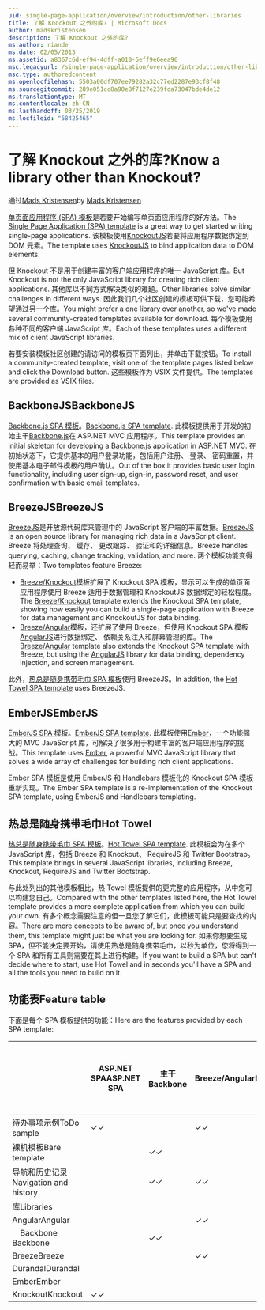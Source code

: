 ```yaml
---
uid: single-page-application/overview/introduction/other-libraries
title: 了解 Knockout 之外的库? | Microsoft Docs
author: madskristensen
description: 了解 Knockout 之外的库?
ms.author: riande
ms.date: 02/05/2013
ms.assetid: a8367c6d-ef94-4dff-a010-5eff9e6eea96
msc.legacyurl: /single-page-application/overview/introduction/other-libraries
msc.type: authoredcontent
ms.openlocfilehash: 5503a00df707ee79282a32c77ed2287e93cf8f48
ms.sourcegitcommit: 289e051cc8a90e8f7127e239fda73047bde4de12
ms.translationtype: MT
ms.contentlocale: zh-CN
ms.lasthandoff: 03/25/2019
ms.locfileid: "58425465"
---
```

<a name="know-a-library-other-than-knockout"></a><span data-ttu-id="1eccf-104">了解 Knockout 之外的库?</span><span class="sxs-lookup"><span data-stu-id="1eccf-104">Know a library other than Knockout?</span></span>
====================
<span data-ttu-id="1eccf-105">通过[Mads Kristensen](https://github.com/madskristensen)</span><span class="sxs-lookup"><span data-stu-id="1eccf-105">by [Mads Kristensen](https://github.com/madskristensen)</span></span>

<span data-ttu-id="1eccf-106">[单页面应用程序 (SPA) 模板](knockoutjs-template.md)是若要开始编写单页面应用程序的好方法。</span><span class="sxs-lookup"><span data-stu-id="1eccf-106">The [Single Page Application (SPA) template](knockoutjs-template.md) is a great way to get started writing single-page applications.</span></span> <span data-ttu-id="1eccf-107">该模板使用[KnockoutJS](http://knockoutjs.com/)若要将应用程序数据绑定到 DOM 元素。</span><span class="sxs-lookup"><span data-stu-id="1eccf-107">The template uses [KnockoutJS](http://knockoutjs.com/) to bind application data to DOM elements.</span></span>

<span data-ttu-id="1eccf-108">但 Knockout 不是用于创建丰富的客户端应用程序的唯一 JavaScript 库。</span><span class="sxs-lookup"><span data-stu-id="1eccf-108">But Knockout is not the only JavaScript library for creating rich client applications.</span></span> <span data-ttu-id="1eccf-109">其他库以不同方式解决类似的难题。</span><span class="sxs-lookup"><span data-stu-id="1eccf-109">Other libraries solve similar challenges in different ways.</span></span> <span data-ttu-id="1eccf-110">因此我们几个社区创建的模板可供下载，您可能希望通过另一个库。</span><span class="sxs-lookup"><span data-stu-id="1eccf-110">You might prefer a one library over another, so we've made several community-created templates available for download.</span></span> <span data-ttu-id="1eccf-111">每个模板使用各种不同的客户端 JavaScript 库。</span><span class="sxs-lookup"><span data-stu-id="1eccf-111">Each of these templates uses a different mix of client JavaScript libraries.</span></span>

<span data-ttu-id="1eccf-112">若要安装模板社区创建的请访问的模板页下面列出，并单击下载按钮。</span><span class="sxs-lookup"><span data-stu-id="1eccf-112">To install a community-created template, visit one of the template pages listed below and click the Download button.</span></span> <span data-ttu-id="1eccf-113">这些模板作为 VSIX 文件提供。</span><span class="sxs-lookup"><span data-stu-id="1eccf-113">The templates are provided as VSIX files.</span></span>

## <a name="backbonejs"></a><span data-ttu-id="1eccf-114">BackboneJS</span><span class="sxs-lookup"><span data-stu-id="1eccf-114">BackboneJS</span></span>

<span data-ttu-id="1eccf-115">[Backbone.js SPA 模板](../templates/backbonejs-template.md)。</span><span class="sxs-lookup"><span data-stu-id="1eccf-115">[Backbone.js SPA template](../templates/backbonejs-template.md).</span></span> <span data-ttu-id="1eccf-116">此模板提供用于开发的初始主干[Backbone.js](http://backbonejs.org/)在 ASP.NET MVC 应用程序。</span><span class="sxs-lookup"><span data-stu-id="1eccf-116">This template provides an initial skeleton for developing a [Backbone.js](http://backbonejs.org/) application in ASP.NET MVC.</span></span> <span data-ttu-id="1eccf-117">在初始状态下，它提供基本的用户登录功能，包括用户注册、 登录、 密码重置，并使用基本电子邮件模板的用户确认。</span><span class="sxs-lookup"><span data-stu-id="1eccf-117">Out of the box it provides basic user login functionality, including user sign-up, sign-in, password reset, and user confirmation with basic email templates.</span></span>

## <a name="breezejs"></a><span data-ttu-id="1eccf-118">BreezeJS</span><span class="sxs-lookup"><span data-stu-id="1eccf-118">BreezeJS</span></span>

<span data-ttu-id="1eccf-119">[BreezeJS](http://www.breezejs.com/?utm_source=ms-spa)是开放源代码库来管理中的 JavaScript 客户端的丰富数据。</span><span class="sxs-lookup"><span data-stu-id="1eccf-119">[BreezeJS](http://www.breezejs.com/?utm_source=ms-spa) is an open source library for managing rich data in a JavaScript client.</span></span> <span data-ttu-id="1eccf-120">Breeze 将处理查询、 缓存、 更改跟踪、 验证和的详细信息。</span><span class="sxs-lookup"><span data-stu-id="1eccf-120">Breeze handles querying, caching, change tracking, validation, and more.</span></span> <span data-ttu-id="1eccf-121">两个模板功能变得轻而易举：</span><span class="sxs-lookup"><span data-stu-id="1eccf-121">Two templates feature Breeze:</span></span>

- <span data-ttu-id="1eccf-122">[Breeze/Knockout](../templates/breezeknockout-template.md)模板扩展了 Knockout SPA 模板，显示可以生成的单页面应用程序使用 Breeze 适用于数据管理和 KnockoutJS 数据绑定的轻松程度。</span><span class="sxs-lookup"><span data-stu-id="1eccf-122">The [Breeze/Knockout](../templates/breezeknockout-template.md) template extends the Knockout SPA template, showing how easily you can build a single-page application with Breeze for data management and KnockoutJS for data binding.</span></span>
- <span data-ttu-id="1eccf-123">[Breeze/Angular](../templates/breezeangular-template.md)模板，还扩展了使用 Breeze，但使用 Knockout SPA 模板[AngularJS](http://angularjs.org)进行数据绑定、 依赖关系注入和屏幕管理的库。</span><span class="sxs-lookup"><span data-stu-id="1eccf-123">The [Breeze/Angular](../templates/breezeangular-template.md) template also extends the Knockout SPA template with Breeze, but using the [AngularJS](http://angularjs.org) library for data binding, dependency injection, and screen management.</span></span>

<span data-ttu-id="1eccf-124">此外，[热总是随身携带毛巾 SPA 模板](../templates/hottowel-template.md)使用 BreezeJS。</span><span class="sxs-lookup"><span data-stu-id="1eccf-124">In addition, the [Hot Towel SPA template](../templates/hottowel-template.md) uses BreezeJS.</span></span>

## <a name="emberjs"></a><span data-ttu-id="1eccf-125">EmberJS</span><span class="sxs-lookup"><span data-stu-id="1eccf-125">EmberJS</span></span>

<span data-ttu-id="1eccf-126">[EmberJS SPA 模板](../templates/emberjs-template.md)。</span><span class="sxs-lookup"><span data-stu-id="1eccf-126">[EmberJS SPA template](../templates/emberjs-template.md).</span></span> <span data-ttu-id="1eccf-127">此模板使用[Ember](http://emberjs.com/)，一个功能强大的 MVC JavaScript 库，可解决了很多用于构建丰富的客户端应用程序的挑战。</span><span class="sxs-lookup"><span data-stu-id="1eccf-127">This template uses [Ember](http://emberjs.com/), a powerful MVC JavaScript library that solves a wide array of challenges for building rich client applications.</span></span>

<span data-ttu-id="1eccf-128">Ember SPA 模板是使用 EmberJS 和 Handlebars 模板化的 Knockout SPA 模板重新实现。</span><span class="sxs-lookup"><span data-stu-id="1eccf-128">The Ember SPA template is a re-implementation of the Knockout SPA template, using EmberJS and Handlebars templating.</span></span>

## <a name="hot-towel"></a><span data-ttu-id="1eccf-129">热总是随身携带毛巾</span><span class="sxs-lookup"><span data-stu-id="1eccf-129">Hot Towel</span></span>

<span data-ttu-id="1eccf-130">[热总是随身携带毛巾 SPA 模板](../templates/hottowel-template.md)。</span><span class="sxs-lookup"><span data-stu-id="1eccf-130">[Hot Towel SPA template](../templates/hottowel-template.md).</span></span> <span data-ttu-id="1eccf-131">此模板会为在多个 JavaScript 库，包括 Breeze 和 Knockout、 RequireJS 和 Twitter Bootstrap。</span><span class="sxs-lookup"><span data-stu-id="1eccf-131">This template brings in several JavaScript libraries, including Breeze, Knockout, RequireJS and Twitter Bootstrap.</span></span>

<span data-ttu-id="1eccf-132">与此处列出的其他模板相比，热 Towel 模板提供的更完整的应用程序，从中您可以构建您自己。</span><span class="sxs-lookup"><span data-stu-id="1eccf-132">Compared with the other templates listed here, the Hot Towel template provides a more complete application from which you can build your own.</span></span> <span data-ttu-id="1eccf-133">有多个概念需要注意的但一旦您了解它们，此模板可能只是要查找的内容。</span><span class="sxs-lookup"><span data-stu-id="1eccf-133">There are more concepts to be aware of, but once you understand them, this template might just be what you are looking for.</span></span> <span data-ttu-id="1eccf-134">如果你想要生成 SPA，但不能决定要开始，请使用热总是随身携带毛巾，以秒为单位，您将得到一个 SPA 和所有工具则需要在其上进行构建。</span><span class="sxs-lookup"><span data-stu-id="1eccf-134">If you want to build a SPA but can't decide where to start, use Hot Towel and in seconds you'll have a SPA and all the tools you need to build on it.</span></span>

## <a name="feature-table"></a><span data-ttu-id="1eccf-135">功能表</span><span class="sxs-lookup"><span data-stu-id="1eccf-135">Feature table</span></span>

<span data-ttu-id="1eccf-136">下面是每个 SPA 模板提供的功能：</span><span class="sxs-lookup"><span data-stu-id="1eccf-136">Here are the features provided by each SPA template:</span></span>


|                        | <span data-ttu-id="1eccf-137">ASP.NET SPA</span><span class="sxs-lookup"><span data-stu-id="1eccf-137">ASP.NET SPA</span></span> | <span data-ttu-id="1eccf-138">主干</span><span class="sxs-lookup"><span data-stu-id="1eccf-138">Backbone</span></span> | <span data-ttu-id="1eccf-139">Breeze/Angular</span><span class="sxs-lookup"><span data-stu-id="1eccf-139">Breeze/Angular</span></span> | <span data-ttu-id="1eccf-140">Breeze/KO</span><span class="sxs-lookup"><span data-stu-id="1eccf-140">Breeze/KO</span></span> |  <span data-ttu-id="1eccf-141">Ember</span><span class="sxs-lookup"><span data-stu-id="1eccf-141">Ember</span></span>   | <span data-ttu-id="1eccf-142">热总是随身携带毛巾</span><span class="sxs-lookup"><span data-stu-id="1eccf-142">Hot Towel</span></span> |
|------------------------|-------------|----------|----------------|-----------|----------|-----------|
|      <span data-ttu-id="1eccf-143">待办事项示例</span><span class="sxs-lookup"><span data-stu-id="1eccf-143">ToDo sample</span></span>       |  <span data-ttu-id="1eccf-144">&#10003;</span><span class="sxs-lookup"><span data-stu-id="1eccf-144">&#10003;</span></span>   |          |    <span data-ttu-id="1eccf-145">&#10003;</span><span class="sxs-lookup"><span data-stu-id="1eccf-145">&#10003;</span></span>    | <span data-ttu-id="1eccf-146">&#10003;</span><span class="sxs-lookup"><span data-stu-id="1eccf-146">&#10003;</span></span>  | <span data-ttu-id="1eccf-147">&#10003;</span><span class="sxs-lookup"><span data-stu-id="1eccf-147">&#10003;</span></span> |           |
|     <span data-ttu-id="1eccf-148">裸机模板</span><span class="sxs-lookup"><span data-stu-id="1eccf-148">Bare template</span></span>      |             | <span data-ttu-id="1eccf-149">&#10003;</span><span class="sxs-lookup"><span data-stu-id="1eccf-149">&#10003;</span></span> |                |           |          | <span data-ttu-id="1eccf-150">&#10003;</span><span class="sxs-lookup"><span data-stu-id="1eccf-150">&#10003;</span></span>  |
| <span data-ttu-id="1eccf-151">导航和历史记录</span><span class="sxs-lookup"><span data-stu-id="1eccf-151">Navigation and history</span></span> |             | <span data-ttu-id="1eccf-152">&#10003;</span><span class="sxs-lookup"><span data-stu-id="1eccf-152">&#10003;</span></span> |    <span data-ttu-id="1eccf-153">&#10003;</span><span class="sxs-lookup"><span data-stu-id="1eccf-153">&#10003;</span></span>    |           | <span data-ttu-id="1eccf-154">&#10003;</span><span class="sxs-lookup"><span data-stu-id="1eccf-154">&#10003;</span></span> | <span data-ttu-id="1eccf-155">&#10003;</span><span class="sxs-lookup"><span data-stu-id="1eccf-155">&#10003;</span></span>  |
|        <span data-ttu-id="1eccf-156">库</span><span class="sxs-lookup"><span data-stu-id="1eccf-156">Libraries</span></span>       |             |          |                |           |          |           |
|        <span data-ttu-id="1eccf-157">Angular</span><span class="sxs-lookup"><span data-stu-id="1eccf-157">Angular</span></span>         |             |          |    <span data-ttu-id="1eccf-158">&#10003;</span><span class="sxs-lookup"><span data-stu-id="1eccf-158">&#10003;</span></span>    |           |          |           |
|    <span data-ttu-id="1eccf-159">&#8195;Backbone</span><span class="sxs-lookup"><span data-stu-id="1eccf-159">&#8195;Backbone</span></span>     |             | <span data-ttu-id="1eccf-160">&#10003;</span><span class="sxs-lookup"><span data-stu-id="1eccf-160">&#10003;</span></span> |                |           |          |           |
|         <span data-ttu-id="1eccf-161">Breeze</span><span class="sxs-lookup"><span data-stu-id="1eccf-161">Breeze</span></span>         |             |          |    <span data-ttu-id="1eccf-162">&#10003;</span><span class="sxs-lookup"><span data-stu-id="1eccf-162">&#10003;</span></span>    | <span data-ttu-id="1eccf-163">&#10003;</span><span class="sxs-lookup"><span data-stu-id="1eccf-163">&#10003;</span></span>  |          | <span data-ttu-id="1eccf-164">&#10003;</span><span class="sxs-lookup"><span data-stu-id="1eccf-164">&#10003;</span></span>  |
|        <span data-ttu-id="1eccf-165">Durandal</span><span class="sxs-lookup"><span data-stu-id="1eccf-165">Durandal</span></span>        |             |          |                |           |          | <span data-ttu-id="1eccf-166">&#10003;</span><span class="sxs-lookup"><span data-stu-id="1eccf-166">&#10003;</span></span>  |
|         <span data-ttu-id="1eccf-167">Ember</span><span class="sxs-lookup"><span data-stu-id="1eccf-167">Ember</span></span>          |             |          |                |           | <span data-ttu-id="1eccf-168">&#10003;</span><span class="sxs-lookup"><span data-stu-id="1eccf-168">&#10003;</span></span> |           |
|        <span data-ttu-id="1eccf-169">Knockout</span><span class="sxs-lookup"><span data-stu-id="1eccf-169">Knockout</span></span>        |  <span data-ttu-id="1eccf-170">&#10003;</span><span class="sxs-lookup"><span data-stu-id="1eccf-170">&#10003;</span></span>   |          |                | <span data-ttu-id="1eccf-171">&#10003;</span><span class="sxs-lookup"><span data-stu-id="1eccf-171">&#10003;</span></span>  |          | <span data-ttu-id="1eccf-172">&#10003;</span><span class="sxs-lookup"><span data-stu-id="1eccf-172">&#10003;</span></span>  |

